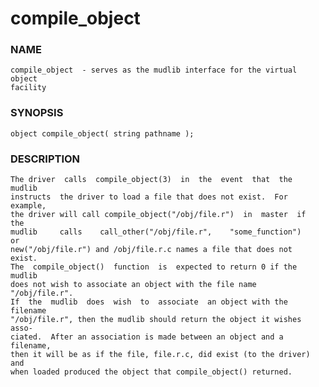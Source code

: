 # compile_object

### NAME

    compile_object  - serves as the mudlib interface for the virtual object
    facility

### SYNOPSIS

    object compile_object( string pathname );

### DESCRIPTION

    The driver  calls  compile_object(3)  in  the  event  that  the  mudlib
    instructs  the driver to load a file that does not exist.  For example,
    the driver will call compile_object("/obj/file.r")  in  master  if  the
    mudlib     calls    call_other("/obj/file.r",    "some_function")    or
    new("/obj/file.r") and /obj/file.r.c names a file that does not  exist.
    The  compile_object()  function  is  expected to return 0 if the mudlib
    does not wish to associate an object with the file name  "/obj/file.r".
    If  the  mudlib  does  wish  to  associate  an object with the filename
    "/obj/file.r", then the mudlib should return the object it wishes asso‐
    ciated.  After an association is made between an object and a filename,
    then it will be as if the file, file.r.c, did exist (to the driver) and
    when loaded produced the object that compile_object() returned.

